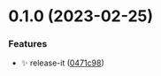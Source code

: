 

# 0.1.0 (2023-02-25)


### Features

* :sparkles: release-it ([0471c98](https://github.com/tiantingrui/vue3-vite-ts-template/commit/0471c983bc697bd15c280b3870c0ed50ec2a108f))